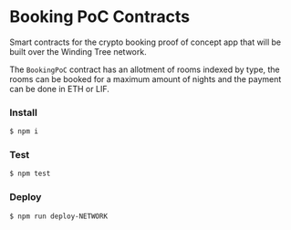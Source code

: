 # Booking PoC Contracts

Smart contracts for the crypto booking proof of concept app that will be built over the Winding Tree network.

The `BookingPoC` contract has an allotment of rooms indexed by type, the rooms can be booked for a maximum amount of nights and the payment can be done in ETH or LIF.

### Install
```bash
$ npm i
```

### Test
```bash
$ npm test
```

### Deploy
```bash
$ npm run deploy-NETWORK
```

